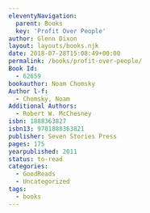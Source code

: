 ```yaml
---
eleventyNavigation:
  parent: Books
  key: 'Profit Over People'
author: Glenn Dixon
layout: layouts/books.njk
date: 2018-07-28T15:08:49+00:00
permalink: /books/profit-over-people/
Book Id:
  - 62659
bookauthor: Noam Chomsky
Author l-f:
  - Chomsky, Noam
Additional Authors:
  - Robert W. McChesney
isbn: 1888363827
isbn13: 9781888363821
publisher: Seven Stories Press
pages: 175
yearpublished: 2011
status: to-read
categories:
  - GoodReads
  - Uncategorized
tags:
  - books
---
```

